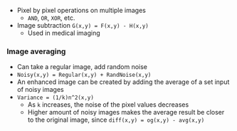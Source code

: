- Pixel by pixel operations on multiple images
	- `AND`, `OR`, `XOR`, etc.
- Image subtraction `G(x,y) = F(x,y) - H(x,y)`
	- Used in medical imaging

### Image averaging
- Can take a regular image, add random noise
- `Noisy(x,y) = Regular(x,y) + RandNoise(x,y)`
- An enhanced image can be created by adding the average of a set input of noisy images
- `Variance = (1/k)n^2(x,y)`
	- As `k` increases, the noise of the pixel values decreases
	- Higher amount of noisy images makes the average result be closer to the original image, since `diff(x,y) = og(x,y) - avg(x,y)`